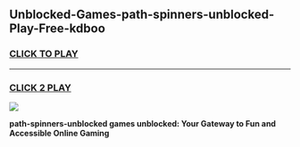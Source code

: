 
## Unblocked-Games-path-spinners-unblocked-Play-Free-kdboo
<h3>
<a href="https://premium76.site?title=path-spinners-unblocked&ref=20M">CLICK TO PLAY</a></h3>
<hr>

<h3>
<a href="https://premium76.site?title=path-spinners-unblocked&ref=20M">CLICK 2 PLAY</a>
  
</h3>

<a href="https://premium76.site?title=path-spinners-unblocked&ref=19M"><img src="https://clearcache.store/games.png"></a>


**path-spinners-unblocked games unblocked: Your Gateway to Fun and Accessible Online Gaming**
